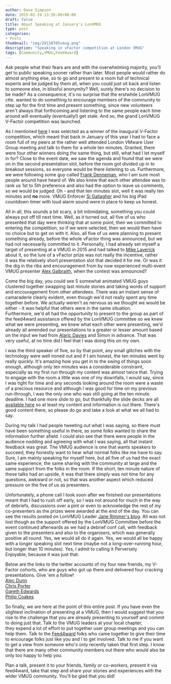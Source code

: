 ```yaml
---
author: Dave Simpson
date: 2015-02-19 13:56:00+00:00
draft: false
title: About Speaking at January's LonVMUG
type: post
categories:
- Posts
thumbnail: "img/20130705vmug.png"
description: "Speaking in vFactor competition at London VMUG"
tags: [Community,VMUG,Feed4ward]
---
```


Ask people what their fears are and with the overwhelming majority, you'll get to public speaking sooner rather than later. Most people would rather do almost anything else, so to go and present to a room full of technical experts and be judged by them all, when you could just sit back and listen to someone else, in blissful anonymity? Well, surely there's no decision to be made? As a consequence, it's no surprise that the erstwhile LonVMUG ctte. wanted to do something to encourage members of the community to step up for the first time and present something, since new volunteers aren't always that forthcoming and listening to the same people each time around will eventually (eventually!) get stale. And so, the grand LonVMUG V-Factor competition was launched.   
  
As I mentioned [here](http://virtualmachinery.blogspot.com/2015/01/lonvmug-vfactor-vbeers-and-more.html) I was selected as a winner of the inaugural V-Factor competition, which meant that back in January of this year I had to face a room full of my peers at the rather well attended London VMware User Group meeting and talk to them for a whole ten minutes. Granted, there were four other winners doing the same thing, but still, what had I let myself in for? Close to the event date, we saw the agenda and found that we were on in the second presentation slot, before the room got divided up in to breakout sessions, so everyone would be there listening to us. Furthermore, we were following some guy called [Frank Denneman](http://frankdenneman.nl/), who I am sure most people around have heard of. We also knew that each other attendee was to rank us 1st to 5th preference and also had the option to leave us comments, so we would be judged. Oh - and that ten minutes slot, well it was really ten minutes and **no** more. VMUG Enforcer [Si Gallagher](http://vinf.net/) and his big iPad countdown timer with loud alarm sound were in place to keep us honest.  
  
All in all, this sounds a bit scary, a bit intimidating, something you could always put off till next time. Well, as it turned out, all five of us who presented that day were thinking that at some point, then we committed to entering the competition, so if we were selected, then we would then have no choice but to get on with it. Also, all five of us were planning to present something already, before the whole vFactor thing was announced, but we had not necessarily committed to it. Personally, I had already set myself a target of presenting at a VMUG in 2015 and had talked to [Mike Laverick](http://www.mikelaverick.com/) about it, so the lure of a vFactor prize was not really the incentive, rather it was the relatively short presentation slot that decided it for me. Or was it the dig in the ribs and encouragement from by now experienced multi-event VMUG presenter [Alex Galbraith](http://www.tekhead.org/blog/2014/08/my-vmug-presentation-and-feedforward-experience/), when the contest was announced?   
  
Come the big day, you could see 5 somewhat animated VMUG guys clustered together swapping last minute stories and taking words of support and encouragement from other attendees. There was an instant sense of camaraderie clearly evident, even though we'd not really spent any time together before. We actually weren't as nervous as we thought we would be either - it was helpful that others were in the same situation. Furthermore, we'd all had the opportunity to present to the group as part of the feed4ward assistance offered by the LonVMUG committee so we knew what we were presenting, we knew what each other were presenting, we'd already all amended our presentations to a greater or lesser amount based on the input we had from [Alaric Davies](https://twitter.com/alaricdavies) and Simon in advance. That was very useful, at no time did I feel that I was doing this on my own.  
  
I was the third speaker of five, so by that point, any small glitches with the technology were well ironed out and if I am honest, the ten minutes went by really quickly. It's amazing how you get in to the swing of things soon enough, although only ten minutes was a considerable constraint, especially as my first run through my content was almost twice that. Trying to engage with the room a little was one of my downfalls, I would say, since I was tight for time and any seconds looking around the room were a waste of a precious resource and although I was good for time on my previous run-through, I was the only one who was still going at the ten minute deadline. I had one more slide to go, but thankfully the slide decks are all [available here](http://box.com/londonug) so at least my content and information is out there. There's good content there, so please do go and take a look at what we all had to say.  
  
During my talk I had people tweeting out what I was saying, so there must have been something useful in there, as some folks wanted to share the information further afield. I could also see that there were people in the audience nodding and agreeing with what I was saying, all that instant feedback was great. The VMUG audience is one that wants speakers to succeed, they honestly want to hear what normal folks like me have to say. Sure, I am mainly speaking for myself here, but all five of us had the exact same experience, the same sharing with the community at large and the same support from the folks in the room. If the short, ten minute nature of these talks had an upside, it was that there simply was not time for any questions, awkward or not, so that was another aspect which reduced pressure on the five of us as presenters.  
  
Unfortunately, a phone call I took soon after we finished our presentations meant that I had to rush off early, so I was not around for much in the way of debriefs, discussions over a pint or even to acknowledge the rest of my co-presenters as the prizes were awarded at the end of the day. You can see the results posted on LonVMUG Leader [Jane Rimmer's blog](http://www.rimmergram.com/?p=1201). All was not lost though as the support offered by the LonVMUG Committee before the event continued afterwards as we had a debrief conf call, with feedback given to the presenters and also to the organisers, which was generally positive all round. Yes, we would all do it again. Yes, we would all be happy with a longer speaking slot next time (maybe not a long-over-running hour, but longer than 10 minutes). Yes, I admit to calling it Perversely Enjoyable, because it was just that.  
  
Below are the links to the twitter accounts of my four new friends, my V-Factor cohorts, who are guys who got up there and delivered four cracking presentations. Give 'em a follow!  
[Alec Dunn](http://twitter.com/legoyoda)  
[Chris Porter](http://twitter.com/uprightvinyl)  
[Gareth Edwards](http://twitter.com/garethedwards86)  
[Philip Coakes](http://twitter.com/coakes_philip)  
  
  
So finally, we are here at the point of this entire post. If you have even the slightest inclination of presenting at a VMUG, then I would suggest that you rise to the challenge that you are already presenting to yourself and commit to doing just that. Talk to the VMUG leaders at your local chapter, they expend a lot of effort to put together user group meetings and you can help them. Talk to the [Feed4ward](http://www.vmug.com/feedforward) folks who came together to give their time to encourage folks just like you and I to get involved. Talk to me if you want to get a view from someone who's only recently taken that first step. I know that there are many other community members out there who would also be only too happy to help you.   
  
Plan a talk, present it to your friends, family or co-workers, present it via feed4ward, take that step and share your stories and experiences with the wider VMUG community. You'll be glad that you did!   
  

